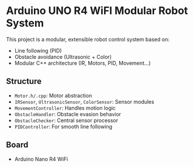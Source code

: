 # Arduino UNO R4 WiFI Modular Robot System

This project is a modular, extensible robot control system based on:

- Line following (PID)
- Obstacle avoidance (Ultrasonic + Color)
- Modular C++ architecture (IR, Motors, PID, Movement...)

## Structure
- `Motor.h/.cpp`: Motor abstraction
- `IRSensor`, `UltrasonicSensor`, `ColorSensor`: Sensor modules
- `MovementController`: Handles motion logic
- `ObstacleHandler`: Obstacle evasion behavior
- `ObstacleChecker`: Central sensor processor
- `PIDController`: For smooth line following

## Board
- Arduino Nano R4 WiFi

